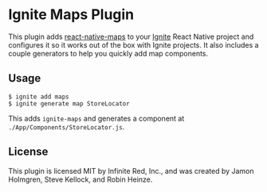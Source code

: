 # Ignite Maps Plugin

This plugin adds [react-native-maps](https://github.com/airbnb/react-native-maps)
to your [Ignite](https://github.com/infinitered/ignite) React Native project and
configures it so it works out of the box with Ignite projects. It also includes
a couple generators to help you quickly add map components.

## Usage

```
$ ignite add maps
$ ignite generate map StoreLocator
```

This adds `ignite-maps` and generates a component at `./App/Components/StoreLocator.js`.

## License

This plugin is licensed MIT by Infinite Red, Inc., and was created by
Jamon Holmgren, Steve Kellock, and Robin Heinze.
